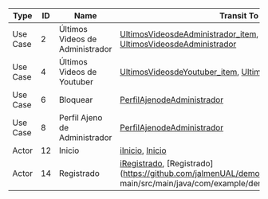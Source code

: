 | Type     | ID | Name                          | Transit To |
|----------|----|-------------------------------|------------|
| Use Case | 2  | Últimos Videos de Administrador | [UltimosVideosdeAdministrador_item](https://github.com/jalmenUAL/demovaadin/blob/main/src/main/java/com/example/demo/views/UltimosVideosdeAdministrador_item.java), [UltimosVideosdeAdministrador](https://github.com/jalmenUAL/demovaadin/blob/main/src/main/java/com/example/demo/views/UltimosVideosdeAdministrador.java) |
| Use Case | 4  | Últimos Videos de Youtuber    | [UltimosVideosdeYoutuber_item](https://github.com/jalmenUAL/demovaadin/blob/main/src/main/java/com/example/demo/views/UltimosVideosdeYoutuber_item.java), [UltimosVideosdeYoutuber](https://github.com/jalmenUAL/demovaadin/blob/main/src/main/java/com/example/demo/views/UltimosVideosdeYoutuber.java) |
| Use Case | 6  | Bloquear                      | [PerfilAjenodeAdministrador](https://github.com/jalmenUAL/demovaadin/blob/main/src/main/java/com/example/demo/views/PerfilAjenodeAdministrador.java#L) |
| Use Case | 8  | Perfil Ajeno de Administrador | [PerfilAjenodeAdministrador](https://github.com/jalmenUAL/demovaadin/blob/main/src/main/java/com/example/demo/views/PerfilAjenodeAdministrador.java) |
| Actor    | 12 | Inicio                        | [iInicio](https://github.com/jalmenUAL/demovaadin/blob/main/src/main/java/com/example/demo/service/iInicio.java), [Inicio](https://github.com/jalmenUAL/demovaadin/blob/main/src/main/java/com/example/demo/views/Inicio.java) |
| Actor    | 14 | Registrado                    | [iRegistrado](https://github.com/jalmenUAL/demovaadin/blob/main/src/main/java/com/example/demo/service/iRegistrado.java), [Registrado](https://github.com/jalmenUAL/demovaadin/blob main/src/main/java/com/example/demo/views/Registrado.java) |
